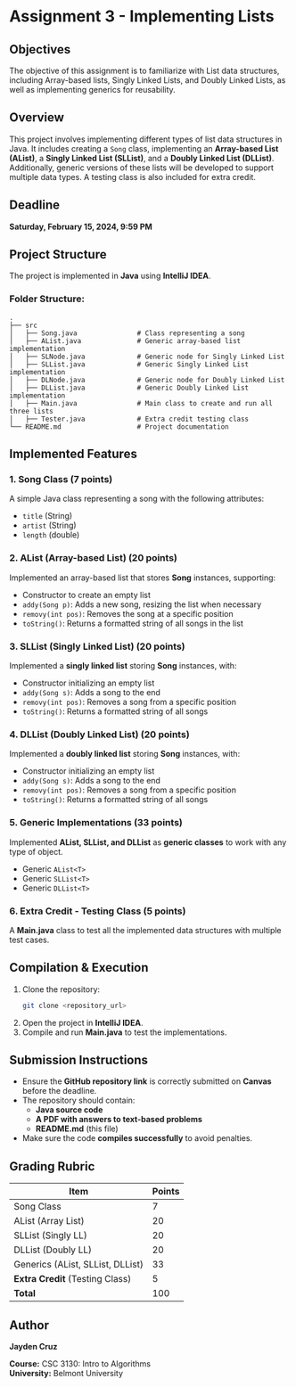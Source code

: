 # Assignment 3 - Implementing Lists

## Objectives

The objective of this assignment is to familiarize with List data structures, including Array-based lists, Singly Linked Lists, and Doubly Linked Lists, as well as implementing generics for reusability.

## Overview

This project involves implementing different types of list data structures in Java. It includes creating a `Song` class, implementing an **Array-based List (AList)**, a **Singly Linked List (SLList)**, and a **Doubly Linked List (DLList)**. Additionally, generic versions of these lists will be developed to support multiple data types. A testing class is also included for extra credit.

## Deadline

**Saturday, February 15, 2024, 9:59 PM**

## Project Structure

The project is implemented in **Java** using **IntelliJ IDEA**.

### Folder Structure:

```
.
├── src
│   ├── Song.java               # Class representing a song
│   ├── AList.java              # Generic array-based list implementation
│   ├── SLNode.java             # Generic node for Singly Linked List
│   ├── SLList.java             # Generic Singly Linked List implementation
│   ├── DLNode.java             # Generic node for Doubly Linked List
│   ├── DLList.java             # Generic Doubly Linked List implementation
│   ├── Main.java               # Main class to create and run all three lists
│   ├── Tester.java             # Extra credit testing class
└── README.md                   # Project documentation
```

## Implemented Features

### 1. **Song Class** (7 points)

A simple Java class representing a song with the following attributes:

- `title` (String)
- `artist` (String)
- `length` (double)

### 2. **AList (Array-based List)** (20 points)

Implemented an array-based list that stores **Song** instances, supporting:

- Constructor to create an empty list
- `addy(Song p)`: Adds a new song, resizing the list when necessary
- `removy(int pos)`: Removes the song at a specific position
- `toString()`: Returns a formatted string of all songs in the list

### 3. **SLList (Singly Linked List)** (20 points)

Implemented a **singly linked list** storing **Song** instances, with:

- Constructor initializing an empty list
- `addy(Song s)`: Adds a song to the end
- `removy(int pos)`: Removes a song from a specific position
- `toString()`: Returns a formatted string of all songs

### 4. **DLList (Doubly Linked List)** (20 points)

Implemented a **doubly linked list** storing **Song** instances, with:

- Constructor initializing an empty list
- `addy(Song s)`: Adds a song to the end
- `removy(int pos)`: Removes a song from a specific position
- `toString()`: Returns a formatted string of all songs

### 5. **Generic Implementations** (33 points)

Implemented **AList, SLList, and DLList** as **generic classes** to work with any type of object.

- Generic `AList<T>`
- Generic `SLList<T>`
- Generic `DLList<T>`

### 6. **Extra Credit - Testing Class** (5 points)

A **Main.java** class to test all the implemented data structures with multiple test cases.

## Compilation & Execution

1. Clone the repository:
   ```sh
   git clone <repository_url>
   ```
2. Open the project in **IntelliJ IDEA**.
3. Compile and run **Main.java** to test the implementations.

## Submission Instructions

- Ensure the **GitHub repository link** is correctly submitted on **Canvas** before the deadline.
- The repository should contain:
  - **Java source code**
  - **A PDF with answers to text-based problems**
  - **README.md** (this file)
- Make sure the code **compiles successfully** to avoid penalties.

## Grading Rubric

| Item                             | Points |
| -------------------------------- | ------ |
| Song Class                       | 7      |
| AList (Array List)               | 20     |
| SLList (Singly LL)               | 20     |
| DLList (Doubly LL)               | 20     |
| Generics (AList, SLList, DLList) | 33     |
| **Extra Credit** (Testing Class) | 5      |
| **Total**                        | 100    |

## Author

**Jayden Cruz** 

**Course:** CSC 3130: Intro to Algorithms\
**University:** Belmont University

